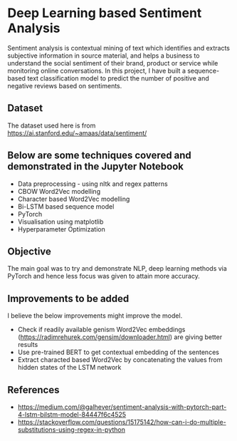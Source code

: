 # Deep Learning based Sentiment Analysis
Sentiment analysis is contextual mining of text which identifies and extracts subjective information in source material, and helps a business to understand the social sentiment of their brand, product or service while monitoring online conversations. In this project, I have built a sequence-based text classification model to predict the number of positive and negative reviews based on sentiments.

## Dataset
The dataset used here is from https://ai.stanford.edu/~amaas/data/sentiment/

## Below are some techniques covered and demonstrated in the Jupyter Notebook
* Data preprocessing - using nltk and regex patterns
* CBOW Word2Vec modelling
* Character based Word2Vec modelling
* Bi-LSTM based sequence model
* PyTorch
* Visualisation using matplotlib
* Hyperparameter Optimization

## Objective
The main goal was to try and demonstrate NLP, deep learning methods via PyTorch and hence less focus was given to attain more accuracy.

## Improvements to be added
I believe the below improvements might improve the model.
* Check if readily available genism Word2Vec embeddings (https://radimrehurek.com/gensim/downloader.html) are giving better results
* Use pre-trained BERT to get contextual embedding of the sentences
* Extract characted based Word2Vec by concatenating the values from hidden states of the LSTM network

## References
* https://medium.com/@galhever/sentiment-analysis-with-pytorch-part-4-lstm-bilstm-model-84447f6c4525
* https://stackoverflow.com/questions/15175142/how-can-i-do-multiple-substitutions-using-regex-in-python
